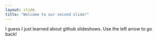 ```yaml
---
layout: slide
title: "Welcome to our second slide!"
---
```

I guess I just learned about github slideshows.
Use the left arrow to go back!
